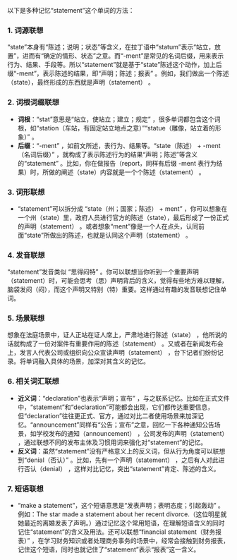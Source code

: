 以下是多种记忆“statement”这个单词的方法：

### 1. 词源联想
“state”本身有“陈述；说明；状态”等含义，在拉丁语中“statum”表示“站立，放置”，进而有“确定的情形、状态”之意。而“-ment”是常见的名词后缀，用来表示行为、结果、手段等。所以“statement”就是基于“state”陈述这个动作，加上后缀“-ment”，表示陈述的结果，即“声明；陈述；报表” 。例如，我们做出一个陈述（state），最终形成的东西就是声明（statement） 。

### 2. 词根词缀联想
 - **词根**：“stat”意思是“站立，使站立；建立；规定” ，很多单词都包含这个词根，如“station（车站，有固定站立地点之意）”“statue（雕像，站立着的形象）” 。
 - **后缀**：“-ment” ，如前文所述，表行为、结果等。“state（陈述） + -ment（名词后缀）” ，就构成了表示陈述行为的结果“声明；陈述”等含义的“statement” 。比如，你在做报告（report，同样有后缀 -ment 表行为结果）时，所做的阐述（state）内容就是一个个陈述（statement） 。

### 3. 词形联想
 - “statement”可以拆分成 “state（州；国家；陈述） + ment” ，你可以想象在一个州（state）里，政府人员进行官方的陈述（state），最后形成了一份正式的声明（statement） 。或者想象“ment”像是一个人在点头，认同前面“state”所做出的陈述，也就是认同这个声明（statement） 。

### 4. 发音联想
“statement”发音类似 “思得闷特” 。你可以联想当你听到一个重要声明（statement）时，可能会思考（思）声明背后的含义，觉得有些地方难以理解，脑袋发闷（闷），而这个声明又特别（特）重要。这样通过有趣的发音联想记住单词。

### 5. 场景联想
想象在法庭场景中，证人正站在证人席上，严肃地进行陈述（state） ，他所说的话就构成了一份对案件有重要作用的陈述（statement） 。又或者在新闻发布会上，发言人代表公司或组织向公众宣读声明（statement） ，台下记者们纷纷记录。将单词融入具体的场景，加深对其含义的记忆。

### 6. 相关词汇联想
 - **近义词**：“declaration”也表示“声明；宣布” ，与之联系记忆。比如在正式文件中，“statement”和“declaration”可能都会出现，它们都传达重要信息，但“declaration”往往更正式、官方，通过对比二者使用场景来加深记忆。“announcement”同样有“公告；宣布”之意，回忆一下各种通知公告场景，如学校发布的通知（announcement） ，公司发布的声明（statement） ，通过联想不同的发布主体及习惯用词来强化对“statement”的记忆。
 - **反义词**：虽然“statement”没有严格意义上的反义词，但从行为角度可以联想到“denial（否认）” 。比如，先有一个声明（statement） ，之后有人对此进行否认（denial） ，这样对比记忆，突出“statement”肯定、陈述的含义。

### 7. 短语联想
 - “make a statement”，这个短语意思是“发表声明；表明态度；引起轰动” 。例如：The star made a statement about her recent divorce.（这位明星就她最近的离婚发表了声明。）通过记忆这个常用短语，在理解短语含义的同时记住“statement”的含义及用法。还可以联想“financial statement（财务报表）” ，在学习财务知识或者处理商务事务的场景中，经常会接触到财务报表，记住这个短语，同时也就记住了“statement”表示“报表”这一含义。 